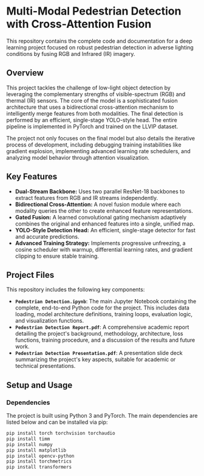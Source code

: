 # Multi-Modal Pedestrian Detection with Cross-Attention Fusion

This repository contains the complete code and documentation for a deep learning project focused on robust pedestrian detection in adverse lighting conditions by fusing RGB and Infrared (IR) imagery.

## Overview

This project tackles the challenge of low-light object detection by leveraging the complementary strengths of visible-spectrum (RGB) and thermal (IR) sensors. The core of the model is a sophisticated fusion architecture that uses a bidirectional cross-attention mechanism to intelligently merge features from both modalities. The final detection is performed by an efficient, single-stage YOLO-style head. The entire pipeline is implemented in PyTorch and trained on the LLVIP dataset.

The project not only focuses on the final model but also details the iterative process of development, including debugging training instabilities like gradient explosion, implementing advanced learning rate schedulers, and analyzing model behavior through attention visualization.

## Key Features

* **Dual-Stream Backbone:** Uses two parallel ResNet-18 backbones to extract features from RGB and IR streams independently.
* **Bidirectional Cross-Attention:** A novel fusion module where each modality queries the other to create enhanced feature representations.
* **Gated Fusion:** A learned convolutional gating mechanism adaptively combines the original and enhanced features into a single, unified map.
* **YOLO-Style Detection Head:** An efficient, single-stage detector for fast and accurate predictions.
* **Advanced Training Strategy:** Implements progressive unfreezing, a cosine scheduler with warmup, differential learning rates, and gradient clipping to ensure stable training.

## Project Files

This repository includes the following key components:

* **`Pedestrian Detection.ipynb`**: The main Jupyter Notebook containing the complete, end-to-end Python code for the project. This includes data loading, model architecture definitions, training loops, evaluation logic, and visualization functions.
* **`Pedestrian Detection Report.pdf`**: A comprehensive academic report detailing the project's background, methodology, architecture, loss functions, training procedure, and a discussion of the results and future work.
* **`Pedestrian Detection Presentation.pdf`**: A presentation slide deck summarizing the project's key aspects, suitable for academic or technical presentations.

## Setup and Usage

### Dependencies

The project is built using Python 3 and PyTorch. The main dependencies are listed below and can be installed via pip:

```bash
pip install torch torchvision torchaudio
pip install timm
pip install numpy
pip install matplotlib
pip install opencv-python
pip install torchmetrics
pip install transformers